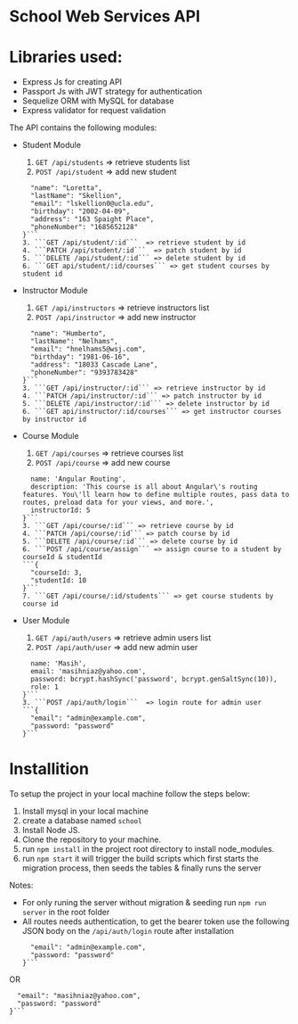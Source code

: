 School Web Services API
=======================

Libraries used:
===============
* Express Js for creating API
* Passport Js with JWT strategy for authentication
* Sequelize ORM with MySQL for database
* Express validator for request validation

The API contains the following modules:

* Student Module

  1. ```GET /api/students``` => retrieve students list
  2. ```POST /api/student``` => add new student
    ```{
      "name": "Loretta",
      "lastName": "Skellion",
      "email": "lskellion0@ucla.edu",
      "birthday": "2002-04-09",
      "address": "163 Spaight Place",
      "phoneNumber": "1685652128"
    }```
  3. ```GET /api/student/:id```  => retrieve student by id
  4. ```PATCH /api/student/:id```  => patch student by id
  5. ```DELETE /api/student/:id``` => delete student by id
  6. ```GET api/student/:id/courses``` => get student courses by student id

* Instructor Module
  1. ```GET /api/instructors```  => retrieve instructors list
  2. ```POST /api/instructor```  => add new instructor
    ```{
      "name": "Humberto",
      "lastName": "Nelhams",
      "email": "hnelhams5@wsj.com",
      "birthday": "1981-06-16",
      "address": "18033 Cascade Lane",
      "phoneNumber": "9393783428"
    }```
  3. ```GET /api/instructor/:id``` => retrieve instructor by id
  4. ```PATCH /api/instructor/:id``` => patch instructor by id
  5. ```DELETE /api/instructor/:id``` => delete instructor by id
  6. ```GET api/instructor/:id/courses``` => get instructor courses by instructor id

* Course Module
  1. ```GET /api/courses```  => retrieve courses list
  2. ```POST /api/course```  => add new course
    ```{
      name: 'Angular Routing',
      description: 'This course is all about Angular\'s routing features. You\'ll learn how to define multiple routes, pass data to routes, preload data for your views, and more.',
      instructorId: 5
    }```
  3. ```GET /api/course/:id``` => retrieve course by id
  4. ```PATCH /api/course/:id``` => patch course by id
  5. ```DELETE /api/course/:id``` => delete course by id
  6. ```POST /api/course/assign``` => assign course to a student by courseId & studentId
    ```{
      "courseId: 3,
      "studentId: 10
    }```
  7. ```GET /api/course/:id/students``` => get course students by course id

* User Module
  1. ```GET /api/auth/users``` => retrieve admin users list
  2. ```POST /api/auth/user``` => add new admin user
    ```{
      name: 'Masih',
      email: 'masihniaz@yahoo.com',
      password: bcrypt.hashSync('password', bcrypt.genSaltSync(10)),
      role: 1
    }```
  3. ```POST /api/auth/login```  => login route for admin user
    ```{
      "email": "admin@example.com",
      "password: "password"
    }```

Installition
============
To setup the project in your local machine follow the steps below:
1. Install mysql in your local machine
2. create a database named ```school```
3. Install Node JS.
4. Clone the repository to your machine.
5. run ```npm install``` in the project root directory to install node_modules.
6. run ```npm start``` it will trigger the build scripts which first starts the migration process, then seeds the tables & finally runs the server


Notes: 
* For only runing the server without migration & seeding run ```npm run server``` in the root folder
* All routes needs authentication, to get the bearer token use the following JSON body on the ```/api/auth/login``` route after installation
  ```{
    "email": "admin@example.com",
    "password: "password"
  }```
OR
  ```{
    "email": "masihniaz@yahoo.com",
    "password: "password"
  }```
